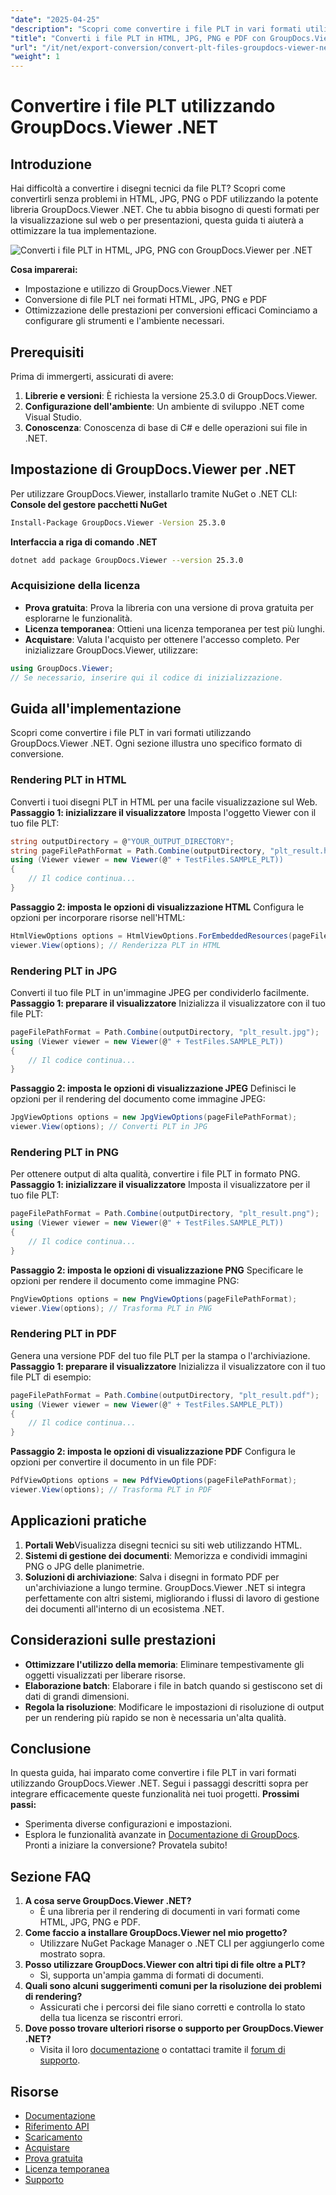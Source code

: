 ```yaml
---
"date": "2025-04-25"
"description": "Scopri come convertire i file PLT in vari formati utilizzando GroupDocs.Viewer .NET. Questa guida illustra la configurazione, i processi di conversione e l'ottimizzazione delle prestazioni."
"title": "Converti i file PLT in HTML, JPG, PNG e PDF con GroupDocs.Viewer .NET"
"url": "/it/net/export-conversion/convert-plt-files-groupdocs-viewer-net/"
"weight": 1
---
```


# Convertire i file PLT utilizzando GroupDocs.Viewer .NET
## Introduzione
Hai difficoltà a convertire i disegni tecnici da file PLT? Scopri come convertirli senza problemi in HTML, JPG, PNG o PDF utilizzando la potente libreria GroupDocs.Viewer .NET. Che tu abbia bisogno di questi formati per la visualizzazione sul web o per presentazioni, questa guida ti aiuterà a ottimizzare la tua implementazione.

![Converti i file PLT in HTML, JPG, PNG con GroupDocs.Viewer per .NET](/viewer/export-conversion/convert-plt-files-html-jpg-png-pdf.png)

**Cosa imparerai:**
- Impostazione e utilizzo di GroupDocs.Viewer .NET
- Conversione di file PLT nei formati HTML, JPG, PNG e PDF
- Ottimizzazione delle prestazioni per conversioni efficaci
Cominciamo a configurare gli strumenti e l'ambiente necessari.
## Prerequisiti
Prima di immergerti, assicurati di avere:
1. **Librerie e versioni**: È richiesta la versione 25.3.0 di GroupDocs.Viewer.
2. **Configurazione dell'ambiente**: Un ambiente di sviluppo .NET come Visual Studio.
3. **Conoscenza**: Conoscenza di base di C# e delle operazioni sui file in .NET.
## Impostazione di GroupDocs.Viewer per .NET
Per utilizzare GroupDocs.Viewer, installarlo tramite NuGet o .NET CLI:
**Console del gestore pacchetti NuGet**
```bash
Install-Package GroupDocs.Viewer -Version 25.3.0
```
**Interfaccia a riga di comando .NET**
```bash
dotnet add package GroupDocs.Viewer --version 25.3.0
```
### Acquisizione della licenza
- **Prova gratuita**: Prova la libreria con una versione di prova gratuita per esplorarne le funzionalità.
- **Licenza temporanea**: Ottieni una licenza temporanea per test più lunghi.
- **Acquistare**: Valuta l'acquisto per ottenere l'accesso completo.
Per inizializzare GroupDocs.Viewer, utilizzare:
```csharp
using GroupDocs.Viewer;
// Se necessario, inserire qui il codice di inizializzazione.
```
## Guida all'implementazione
Scopri come convertire i file PLT in vari formati utilizzando GroupDocs.Viewer .NET. Ogni sezione illustra uno specifico formato di conversione.
### Rendering PLT in HTML
Converti i tuoi disegni PLT in HTML per una facile visualizzazione sul Web.
**Passaggio 1: inizializzare il visualizzatore**
Imposta l'oggetto Viewer con il tuo file PLT:
```csharp
string outputDirectory = @"YOUR_OUTPUT_DIRECTORY";
string pageFilePathFormat = Path.Combine(outputDirectory, "plt_result.html");
using (Viewer viewer = new Viewer(@" + TestFiles.SAMPLE_PLT))
{
    // Il codice continua...
}
```
**Passaggio 2: imposta le opzioni di visualizzazione HTML**
Configura le opzioni per incorporare risorse nell'HTML:
```csharp
HtmlViewOptions options = HtmlViewOptions.ForEmbeddedResources(pageFilePathFormat);
viewer.View(options); // Renderizza PLT in HTML
```
### Rendering PLT in JPG
Converti il tuo file PLT in un'immagine JPEG per condividerlo facilmente.
**Passaggio 1: preparare il visualizzatore**
Inizializza il visualizzatore con il tuo file PLT:
```csharp
pageFilePathFormat = Path.Combine(outputDirectory, "plt_result.jpg");
using (Viewer viewer = new Viewer(@" + TestFiles.SAMPLE_PLT))
{
    // Il codice continua...
}
```
**Passaggio 2: imposta le opzioni di visualizzazione JPEG**
Definisci le opzioni per il rendering del documento come immagine JPEG:
```csharp
JpgViewOptions options = new JpgViewOptions(pageFilePathFormat);
viewer.View(options); // Converti PLT in JPG
```
### Rendering PLT in PNG
Per ottenere output di alta qualità, convertire i file PLT in formato PNG.
**Passaggio 1: inizializzare il visualizzatore**
Imposta il visualizzatore per il tuo file PLT:
```csharp
pageFilePathFormat = Path.Combine(outputDirectory, "plt_result.png");
using (Viewer viewer = new Viewer(@" + TestFiles.SAMPLE_PLT))
{
    // Il codice continua...
}
```
**Passaggio 2: imposta le opzioni di visualizzazione PNG**
Specificare le opzioni per rendere il documento come immagine PNG:
```csharp
PngViewOptions options = new PngViewOptions(pageFilePathFormat);
viewer.View(options); // Trasforma PLT in PNG
```
### Rendering PLT in PDF
Genera una versione PDF del tuo file PLT per la stampa o l'archiviazione.
**Passaggio 1: preparare il visualizzatore**
Inizializza il visualizzatore con il tuo file PLT di esempio:
```csharp
pageFilePathFormat = Path.Combine(outputDirectory, "plt_result.pdf");
using (Viewer viewer = new Viewer(@" + TestFiles.SAMPLE_PLT))
{
    // Il codice continua...
}
```
**Passaggio 2: imposta le opzioni di visualizzazione PDF**
Configura le opzioni per convertire il documento in un file PDF:
```csharp
PdfViewOptions options = new PdfViewOptions(pageFilePathFormat);
viewer.View(options); // Trasforma PLT in PDF
```
## Applicazioni pratiche
1. **Portali Web**Visualizza disegni tecnici su siti web utilizzando HTML.
2. **Sistemi di gestione dei documenti**: Memorizza e condividi immagini PNG o JPG delle planimetrie.
3. **Soluzioni di archiviazione**: Salva i disegni in formato PDF per un'archiviazione a lungo termine.
GroupDocs.Viewer .NET si integra perfettamente con altri sistemi, migliorando i flussi di lavoro di gestione dei documenti all'interno di un ecosistema .NET.
## Considerazioni sulle prestazioni
- **Ottimizzare l'utilizzo della memoria**: Eliminare tempestivamente gli oggetti visualizzati per liberare risorse.
- **Elaborazione batch**: Elaborare i file in batch quando si gestiscono set di dati di grandi dimensioni.
- **Regola la risoluzione**: Modificare le impostazioni di risoluzione di output per un rendering più rapido se non è necessaria un'alta qualità.
## Conclusione
In questa guida, hai imparato come convertire i file PLT in vari formati utilizzando GroupDocs.Viewer .NET. Segui i passaggi descritti sopra per integrare efficacemente queste funzionalità nei tuoi progetti.
**Prossimi passi:**
- Sperimenta diverse configurazioni e impostazioni.
- Esplora le funzionalità avanzate in [Documentazione di GroupDocs](https://docs.groupdocs.com/viewer/net/).
Pronti a iniziare la conversione? Provatela subito!
## Sezione FAQ
1. **A cosa serve GroupDocs.Viewer .NET?**
   - È una libreria per il rendering di documenti in vari formati come HTML, JPG, PNG e PDF.
2. **Come faccio a installare GroupDocs.Viewer nel mio progetto?**
   - Utilizzare NuGet Package Manager o .NET CLI per aggiungerlo come mostrato sopra.
3. **Posso utilizzare GroupDocs.Viewer con altri tipi di file oltre a PLT?**
   - Sì, supporta un'ampia gamma di formati di documenti.
4. **Quali sono alcuni suggerimenti comuni per la risoluzione dei problemi di rendering?**
   - Assicurati che i percorsi dei file siano corretti e controlla lo stato della tua licenza se riscontri errori.
5. **Dove posso trovare ulteriori risorse o supporto per GroupDocs.Viewer .NET?**
   - Visita il loro [documentazione](https://docs.groupdocs.com/viewer/net/) o contattaci tramite il [forum di supporto](https://forum.groupdocs.com/c/viewer/9).

## Risorse
- [Documentazione](https://docs.groupdocs.com/viewer/net/)
- [Riferimento API](https://reference.groupdocs.com/viewer/net/)
- [Scaricamento](https://releases.groupdocs.com/viewer/net/)
- [Acquistare](https://purchase.groupdocs.com/buy)
- [Prova gratuita](https://releases.groupdocs.com/viewer/net/)
- [Licenza temporanea](https://purchase.groupdocs.com/temporary-license/)
- [Supporto](https://forum.groupdocs.com/c/viewer/9)
